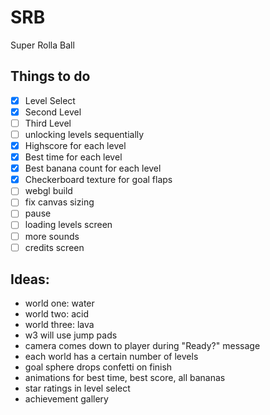 # SRB
Super Rolla Ball

## Things to do
- [x] Level Select
- [x] Second Level
- [ ] Third Level
- [ ] unlocking levels sequentially
- [x] Highscore for each level
- [x] Best time for each level
- [x] Best banana count for each level
- [x] Checkerboard texture for goal flaps
- [ ] webgl build
- [ ] fix canvas sizing
- [ ] pause
- [ ] loading levels screen
- [ ] more sounds
- [ ] credits screen

## Ideas:
- world one: water
- world two: acid
- world three: lava
- w3 will use jump pads
- camera comes down to player during "Ready?" message
- each world has a certain number of levels
- goal sphere drops confetti on finish
- animations for best time, best score, all bananas
- star ratings in level select
- achievement gallery 
